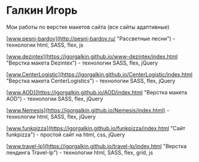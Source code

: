# Галкин Игорь 
Мои работы по верстке макетов сайта (все сайты адаптивные)

[www.pesni-bardov](http://pesni-bardov.ru/ "Рассветные песни") - технологии html, SASS, flex, js

[www.dezintex](https://igorgalkin.github.io/www-dezintex/index.html "Верстка макета Dezintex") - технологии SASS, flex, jQuery

[www.CenterLogistic](https://igorgalkin.github.io/CenterLogistic/index.html "Верстка макета CenterLogistics") - технологии SASS, flex, jQuery

[www.AOD](https://igorgalkin.github.io/AOD/index.html "Верстка макета AOD") - технологии SASS, flex, jQuery

[www.Nemesis](https://igorgalkin.github.io/Nemesis/index.html) - технологии html, SASS, flex, jQuery

[www.funkpizza](https://igorgalkin.github.io/funkpizza/index.html "Сайт funkpizza") - простой сайт на html, css, jQuery

[www.travel-lp](https://igorgalkin.github.io/travel-lp/index.html "Верстка лендинга Travel-lp") - технологии html, SASS, flex, grid, js
